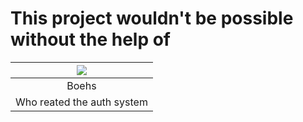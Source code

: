 # This project wouldn't be possible without the help of 


| [![](https://github.com/boehs.png?size=100)](https://github.com/boehs) |
|:----------------------------------------------------------------------:|
| Boehs |
| Who reated the auth system |
